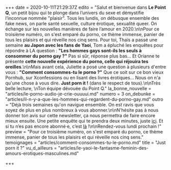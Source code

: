+++
date = 2020-10-11T21:29:37Z
edito = "Salut et bienvenue dans **Le Point Q**, un petit bijou qui te plonge dans l’univers du sexe et démystifie l’inconnue nommée \"plaisir\". Tous les  lundis, on débusque ensemble des fake news, on parle santé sexuelle, culture érotique, sexualité queer. On échange sur les nouvelles manières de faire l’amour en 2020.\n\nPour ce troisième numéro, on s'est emparé du porno, ce thème immense, panier de tous les plaisirs et qui réveille nos cinq sens. Pour toi, Thaïs a passé une semaine **au Japon avec les fans de Yaoi**, Tom a épluché les enquêtes pour répondre à LA question : **\"Les hommes gays sont-ils les seuls à consommer du porno gay ?\"** Pas si sûr, réponse plus bas... Et Orianne te présente **cette nouvelle expérience du porno, celle qui réjouira tes oreilles**.\n\nMais avant cela, Juliette a posé une question à plusieurs d'entre vous : **\"Comment consommes-tu le porno ?\"** Que ce soit sur ce bon vieux Pornhub, sur Xconfessions ou en lisant des livres érotiques... Nous on n'a qu'une chose à vous dire. **Just porn it !** (dans le respect de tous).\n\nTrès belle lecture,  \nTon équipe dévouée du Point Q."
la_bonne_nouvelle = "articles/le-porno-audio-je-crie-ouuuui.md"
numero = 3
on_debunke = "articles/il-n-y-a-que-les-hommes-qui-regardent-du-porno-gay.md"
outro = "Déjà trois semaines qu'on navigue ensemble. On est ravis que vous soyez de plus en plus nombreux à vous abonner.\n\nN'hésite pas à nous donner ton avis sur cette newsletter, ça nous permettra de faire encore mieux ensuite. Une petite enquête qui te prendra deux minutes, juste [ici](https://forms.gle/1fyZU6UsDVnEFxDD7). Et si tu n’es pas encore abonné·e, c’est [là](https://lepointq.com) !\n\nRendez-vous lundi prochain !"
preview = "Pour ce troisième numéro, on s'est emparé du porno, ce thème immense, panier de tous les plaisirs et qui réveille nos cinq sens."
temoignages = "articles/comment-consommes-tu-le-porno.md"
title = "Just porn it ?"
vu_d_ailleurs = "articles/le-yaoi-le-fantasme-feminin-des-amours-erotiques-masculines.md"

+++

